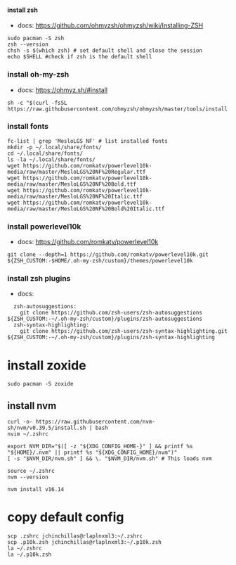 #### install zsh

- docs: https://github.com/ohmyzsh/ohmyzsh/wiki/Installing-ZSH

```
sudo pacman -S zsh
zsh --version
chsh -s $(which zsh) # set default shell and close the session
echo $SHELL #check if zsh is the default shell
```

### install oh-my-zsh

- docs: https://ohmyz.sh/#install

```check again the docs
sh -c "$(curl -fsSL https://raw.githubusercontent.com/ohmyzsh/ohmyzsh/master/tools/install.sh)"
```

### install fonts

```
fc-list | grep 'MesloLGS NF' # list installed fonts
mkdir -p ~/.local/share/fonts/
cd ~/.local/share/fonts/
ls -la ~/.local/share/fonts/
wget https://github.com/romkatv/powerlevel10k-media/raw/master/MesloLGS%20NF%20Regular.ttf
wget https://github.com/romkatv/powerlevel10k-media/raw/master/MesloLGS%20NF%20Bold.ttf
wget https://github.com/romkatv/powerlevel10k-media/raw/master/MesloLGS%20NF%20Italic.ttf
wget https://github.com/romkatv/powerlevel10k-media/raw/master/MesloLGS%20NF%20Bold%20Italic.ttf
```

### install powerlevel10k

- docs: https://github.com/romkatv/powerlevel10k

```check again the docs
git clone --depth=1 https://github.com/romkatv/powerlevel10k.git ${ZSH_CUSTOM:-$HOME/.oh-my-zsh/custom}/themes/powerlevel10k

```

### install zsh plugins

- docs:

```
  zsh-autosuggestions:
    git clone https://github.com/zsh-users/zsh-autosuggestions ${ZSH_CUSTOM:-~/.oh-my-zsh/custom}/plugins/zsh-autosuggestions
  zsh-syntax-highlighting:
    git clone https://github.com/zsh-users/zsh-syntax-highlighting.git ${ZSH_CUSTOM:-~/.oh-my-zsh/custom}/plugins/zsh-syntax-highlighting
```

# install zoxide

```
sudo pacman -S zoxide
```

## install nvm

```
curl -o- https://raw.githubusercontent.com/nvm-sh/nvm/v0.39.5/install.sh | bash
nvim ~/.zshrc

export NVM_DIR="$([ -z "${XDG_CONFIG_HOME-}" ] && printf %s "${HOME}/.nvm" || printf %s "${XDG_CONFIG_HOME}/nvm")"
[ -s "$NVM_DIR/nvm.sh" ] && \. "$NVM_DIR/nvm.sh" # This loads nvm

source ~/.zshrc
nvm --version

nvm install v16.14

```

# copy default config

```
scp .zshrc jchinchillas@rlaplnxml3:~/.zshrc
scp .p10k.zsh jchinchillas@rlaplnxml3:~/.p10k.zsh
la ~/.zshrc
la ~/.p10k.zsh
```

